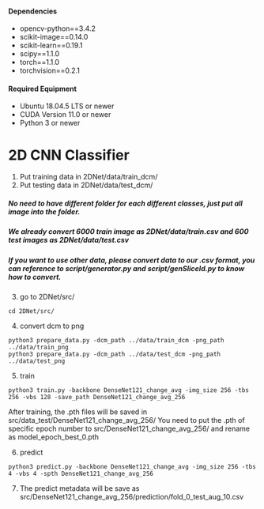 
#### Dependencies
- opencv-python==3.4.2
- scikit-image==0.14.0
- scikit-learn==0.19.1
- scipy==1.1.0
- torch==1.1.0
- torchvision==0.2.1

#### Required Equipment
- Ubuntu 18.04.5 LTS or newer
- CUDA Version 11.0 or newer
- Python 3 or newer

# 2D CNN Classifier


1. Put training data in  2DNet/data/train_dcm/
2. Put testing data in  2DNet/data/test_dcm/

##### No need to have different folder for each different classes, just put all image into the folder.
##### We already convert 6000 train image as 2DNet/data/train.csv and 600 test images as 2DNet/data/test.csv
##### If you want to use other data, please convert data to our .csv format, you can reference to script/generator.py and script/genSliceId.py to know how to convert.

3. go to 2DNet/src/
```
cd 2DNet/src/
```

4. convert dcm to png
```
python3 prepare_data.py -dcm_path ../data/train_dcm -png_path ../data/train_png
python3 prepare_data.py -dcm_path ../data/test_dcm -png_path ../data/test_png
```

5. train

```
python3 train.py -backbone DenseNet121_change_avg -img_size 256 -tbs 256 -vbs 128 -save_path DenseNet121_change_avg_256
```

After training,  the .pth files will be saved in src/data_test/DenseNet121_change_avg_256/
You need to put the .pth of specific epoch number to src/DenseNet121_change_avg_256/ and rename as model_epoch_best_0.pth

6. predict
```
python3 predict.py -backbone DenseNet121_change_avg -img_size 256 -tbs 4 -vbs 4 -spth DenseNet121_change_avg_256
```

7. The predict metadata will be save as src/DenseNet121_change_avg_256/prediction/fold_0_test_aug_10.csv



